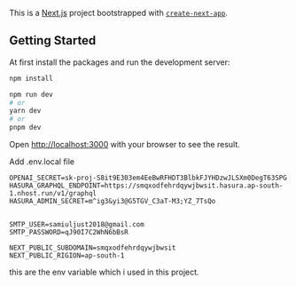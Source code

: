 This is a [Next.js](https://nextjs.org/) project bootstrapped with [`create-next-app`](https://github.com/vercel/next.js/tree/canary/packages/create-next-app).

## Getting Started
At first install the packages and run the development server:

```bash
npm install

npm run dev
# or
yarn dev
# or
pnpm dev
```

Open [http://localhost:3000](http://localhost:3000) with your browser to see the result.

Add .env.local file 

```
OPENAI_SECRET=sk-proj-S8it9E303em4EeBwRFHDT3BlbkFJYHDzwJLSXm0DegT63SPG
HASURA_GRAPHQL_ENDPOINT=https://smqxodfehrdqywjbwsit.hasura.ap-south-1.nhost.run/v1/graphql
HASURA_ADMIN_SECRET=m^ig3&yi3@G5TGV_C3aT-M3;YZ_7TsQo


SMTP_USER=samiuljust2018@gmail.com
SMTP_PASSWORD=qJ90I7C2WhN6bBsR

NEXT_PUBLIC_SUBDOMAIN=smqxodfehrdqywjbwsit
NEXT_PUBLIC_RIGION=ap-south-1

```

this are the env variable which i used in this project. 


